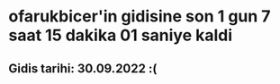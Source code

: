 # ofarukbicer'in gidisine son 1 gun 7 saat 15 dakika 01 saniye kaldi

## Gidis tarihi: 30.09.2022 :(